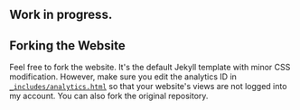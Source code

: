 ## Work in progress.

## Forking the Website

Feel free to fork the website. It's the default Jekyll template with minor CSS modification. However, make sure you edit the analytics ID in [`_includes/analytics.html`](_includes/analytics.html) so that your website's views are not logged into my account. You can also fork the original repository.
